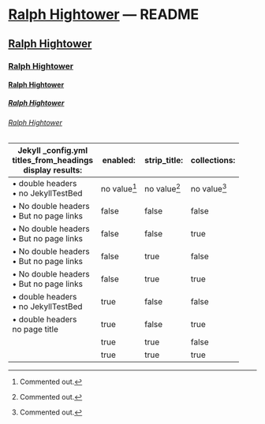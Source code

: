 # [Ralph Hightower](https://ralphhightower.github.io/) — README

## [Ralph Hightower](https://ralphhightower.github.io/)

### [Ralph Hightower](https://ralphhightower.github.io/)

#### [Ralph Hightower](https://ralphhightower.github.io/)

##### [Ralph Hightower](https://ralphhightower.github.io/)

###### [Ralph Hightower](https://ralphhightower.github.io/)

| Jekyll _config.yml<br />titles_from_headings<br />display results: |  enabled: | strip_title: | collections: |
|---|---|---|---|
| • double headers<br />• no JekyllTestBed  | no value[^11] | no value[^11] | no value[^11] |
| • No double headers <br />• But no page links | false | false | false |
| • No double headers <br />• But no page links  | false | false | true |
| • No double headers <br />• But no page links  | false | true | false |
| • No double headers <br />• But no page links  | false | true | true |
| • double headers<br />• no JekyllTestBed  | true | false | false |
| • double headers <br />no page title | true | false | true |
|   | true | true | false |
|   | true | true | true |

[^11]: Commented out.
